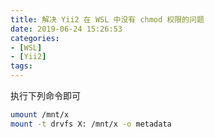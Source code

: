 ```yaml
---
title: 解决 Yii2 在 WSL 中没有 chmod 权限的问题
date: 2019-06-24 15:26:53
categories:
- [WSL]
- [Yii2]
tags:
---
```

执行下列命令即可

```bash
umount /mnt/x
mount -t drvfs X: /mnt/x -o metadata
```
